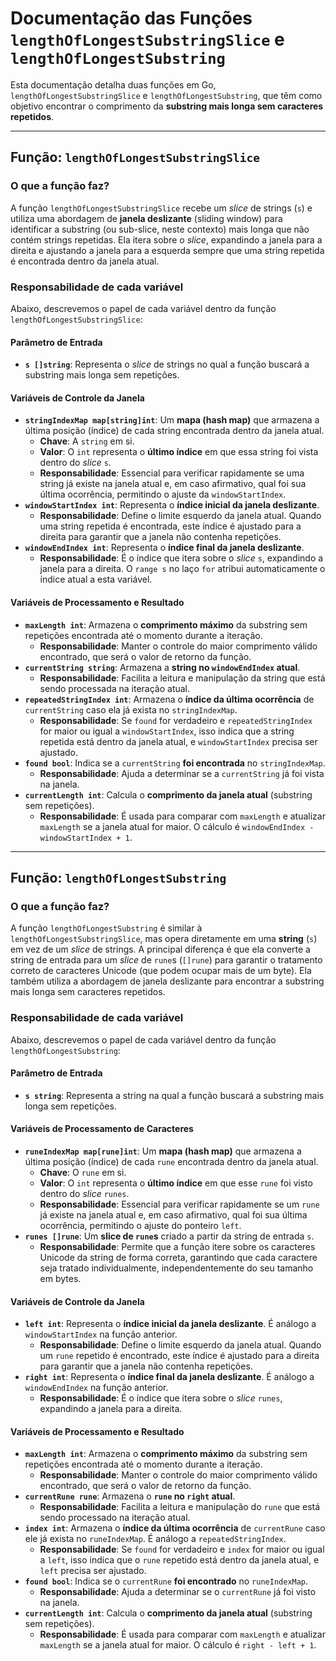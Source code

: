 # Documentação das Funções `lengthOfLongestSubstringSlice` e `lengthOfLongestSubstring`

Esta documentação detalha duas funções em Go, `lengthOfLongestSubstringSlice` e `lengthOfLongestSubstring`, que têm como objetivo encontrar o comprimento da **substring mais longa sem caracteres repetidos**.

---

## Função: `lengthOfLongestSubstringSlice`

### O que a função faz?

A função `lengthOfLongestSubstringSlice` recebe um *slice* de strings (`s`) e utiliza uma abordagem de **janela deslizante** (sliding window) para identificar a substring (ou sub-slice, neste contexto) mais longa que não contém strings repetidas. Ela itera sobre o *slice*, expandindo a janela para a direita e ajustando a janela para a esquerda sempre que uma string repetida é encontrada dentro da janela atual.

### Responsabilidade de cada variável

Abaixo, descrevemos o papel de cada variável dentro da função `lengthOfLongestSubstringSlice`:

#### Parâmetro de Entrada
* **`s []string`**: Representa o *slice* de strings no qual a função buscará a substring mais longa sem repetições.

#### Variáveis de Controle da Janela
* **`stringIndexMap map[string]int`**: Um **mapa (hash map)** que armazena a última posição (índice) de cada string encontrada dentro da janela atual.
    * **Chave**: A `string` em si.
    * **Valor**: O `int` representa o **último índice** em que essa string foi vista dentro do *slice* `s`.
    * **Responsabilidade**: Essencial para verificar rapidamente se uma string já existe na janela atual e, em caso afirmativo, qual foi sua última ocorrência, permitindo o ajuste da `windowStartIndex`.
* **`windowStartIndex int`**: Representa o **índice inicial da janela deslizante**.
    * **Responsabilidade**: Define o limite esquerdo da janela atual. Quando uma string repetida é encontrada, este índice é ajustado para a direita para garantir que a janela não contenha repetições.
* **`windowEndIndex int`**: Representa o **índice final da janela deslizante**.
    * **Responsabilidade**: É o índice que itera sobre o *slice* `s`, expandindo a janela para a direita. O `range s` no laço `for` atribui automaticamente o índice atual a esta variável.

#### Variáveis de Processamento e Resultado
* **`maxLength int`**: Armazena o **comprimento máximo** da substring sem repetições encontrada até o momento durante a iteração.
    * **Responsabilidade**: Manter o controle do maior comprimento válido encontrado, que será o valor de retorno da função.
* **`currentString string`**: Armazena a **string no `windowEndIndex` atual**.
    * **Responsabilidade**: Facilita a leitura e manipulação da string que está sendo processada na iteração atual.
* **`repeatedStringIndex int`**: Armazena o **índice da última ocorrência** de `currentString` caso ela já exista no `stringIndexMap`.
    * **Responsabilidade**: Se `found` for verdadeiro e `repeatedStringIndex` for maior ou igual a `windowStartIndex`, isso indica que a string repetida está dentro da janela atual, e `windowStartIndex` precisa ser ajustado.
* **`found bool`**: Indica se a `currentString` **foi encontrada** no `stringIndexMap`.
    * **Responsabilidade**: Ajuda a determinar se a `currentString` já foi vista na janela.
* **`currentLength int`**: Calcula o **comprimento da janela atual** (substring sem repetições).
    * **Responsabilidade**: É usada para comparar com `maxLength` e atualizar `maxLength` se a janela atual for maior. O cálculo é `windowEndIndex - windowStartIndex + 1`.

---

## Função: `lengthOfLongestSubstring`

### O que a função faz?

A função `lengthOfLongestSubstring` é similar à `lengthOfLongestSubstringSlice`, mas opera diretamente em uma **string** (`s`) em vez de um *slice* de strings. A principal diferença é que ela converte a string de entrada para um *slice* de `rune`s (`[]rune`) para garantir o tratamento correto de caracteres Unicode (que podem ocupar mais de um byte). Ela também utiliza a abordagem de janela deslizante para encontrar a substring mais longa sem caracteres repetidos.

### Responsabilidade de cada variável

Abaixo, descrevemos o papel de cada variável dentro da função `lengthOfLongestSubstring`:

#### Parâmetro de Entrada
* **`s string`**: Representa a string na qual a função buscará a substring mais longa sem repetições.

#### Variáveis de Processamento de Caracteres
* **`runeIndexMap map[rune]int`**: Um **mapa (hash map)** que armazena a última posição (índice) de cada `rune` encontrada dentro da janela atual.
    * **Chave**: O `rune` em si.
    * **Valor**: O `int` representa o **último índice** em que esse `rune` foi visto dentro do *slice* `runes`.
    * **Responsabilidade**: Essencial para verificar rapidamente se um `rune` já existe na janela atual e, em caso afirmativo, qual foi sua última ocorrência, permitindo o ajuste do ponteiro `left`.
* **`runes []rune`**: Um **slice de `rune`s** criado a partir da string de entrada `s`.
    * **Responsabilidade**: Permite que a função itere sobre os caracteres Unicode da string de forma correta, garantindo que cada caractere seja tratado individualmente, independentemente do seu tamanho em bytes.

#### Variáveis de Controle da Janela
* **`left int`**: Representa o **índice inicial da janela deslizante**. É análogo a `windowStartIndex` na função anterior.
    * **Responsabilidade**: Define o limite esquerdo da janela atual. Quando um `rune` repetido é encontrado, este índice é ajustado para a direita para garantir que a janela não contenha repetições.
* **`right int`**: Representa o **índice final da janela deslizante**. É análogo a `windowEndIndex` na função anterior.
    * **Responsabilidade**: É o índice que itera sobre o *slice* `runes`, expandindo a janela para a direita.

#### Variáveis de Processamento e Resultado
* **`maxLength int`**: Armazena o **comprimento máximo** da substring sem repetições encontrada até o momento durante a iteração.
    * **Responsabilidade**: Manter o controle do maior comprimento válido encontrado, que será o valor de retorno da função.
* **`currentRune rune`**: Armazena o **`rune` no `right` atual**.
    * **Responsabilidade**: Facilita a leitura e manipulação do `rune` que está sendo processado na iteração atual.
* **`index int`**: Armazena o **índice da última ocorrência** de `currentRune` caso ele já exista no `runeIndexMap`. É análogo a `repeatedStringIndex`.
    * **Responsabilidade**: Se `found` for verdadeiro e `index` for maior ou igual a `left`, isso indica que o `rune` repetido está dentro da janela atual, e `left` precisa ser ajustado.
* **`found bool`**: Indica se o `currentRune` **foi encontrado** no `runeIndexMap`.
    * **Responsabilidade**: Ajuda a determinar se o `currentRune` já foi visto na janela.
* **`currentLength int`**: Calcula o **comprimento da janela atual** (substring sem repetições).
    * **Responsabilidade**: É usada para comparar com `maxLength` e atualizar `maxLength` se a janela atual for maior. O cálculo é `right - left + 1`.